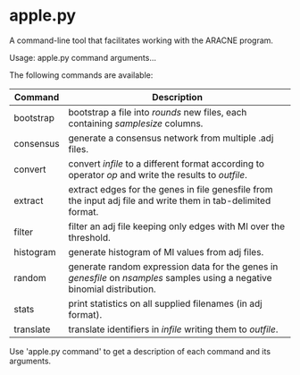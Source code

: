 # apple.py
A command-line tool that facilitates working with the ARACNE program.

Usage: apple.py command arguments...

The following commands are available:

|Command|Description|
|-------|-----------|
|bootstrap|bootstrap a file into *rounds* new files, each containing *samplesize* columns.|
|consensus|generate a consensus network from multiple .adj files.|
|convert|convert *infile* to a different format according to operator *op* and write the results to *outfile*.|
|extract|extract edges for the genes in file genesfile from the input adj file and write them in tab-delimited format.|
|filter|filter an adj file keeping only edges with MI over the threshold.|
|histogram|generate histogram of MI values from adj files.|
|random|generate random expression data for the genes in *genesfile* on *nsamples* samples using a negative binomial distribution.|
|stats|print statistics on all supplied filenames (in adj format).|
|translate|translate identifiers in *infile* writing them to *outfile*.|

Use 'apple.py command' to get a description of each command and its arguments.


